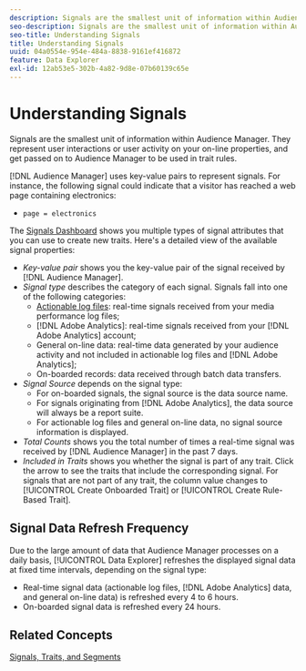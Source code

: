 ```yaml
---
description: Signals are the smallest unit of information within Audience Manager. They represent user interactions or user activity on your online properties, and get passed on to Audience Manager to be used in trait rules.
seo-description: Signals are the smallest unit of information within Audience Manager. They represent user interactions or user activity on your online properties, and get passed on to Audience Manager to be used in trait rules.
seo-title: Understanding Signals
title: Understanding Signals
uuid: 04a0554e-954e-484a-8838-9161ef416872
feature: Data Explorer
exl-id: 12ab53e5-302b-4a82-9d8e-07b60139c65e
---
```

# Understanding Signals

Signals are the smallest unit of information within Audience Manager. They represent user interactions or user activity on your on-line properties, and get passed on to Audience Manager to be used in trait rules.

[!DNL Audience Manager] uses key-value pairs to represent signals. For instance, the following signal could indicate that a visitor has reached a web page containing electronics:

* `page = electronics`

The [Signals Dashboard](../../features/data-explorer/data-explorer-signals-dashboard.md) shows you multiple types of signal attributes that you can use to create new traits. Here's a detailed view of the available signal properties:

* *Key-value pair* shows you the key-value pair of the signal received by [!DNL Audience Manager].
* *Signal type* describes the category of each signal. Signals fall into one of the following categories:
  * [Actionable log files](/help/using/integration/media-data-integration/actionable-log-files.md): real-time signals received from your media performance log files;
  * [!DNL Adobe Analytics]: real-time signals received from your [!DNL Adobe Analytics] account;
  * General on-line data: real-time data generated by your audience activity and not included in actionable log files and [!DNL Adobe Analytics];
  * On-boarded records: data received through batch data transfers.
* *Signal Source* depends on the signal type:
  * For on-boarded signals, the signal source is the data source name.
  * For signals originating from [!DNL Adobe Analytics], the data source will always be a report suite.
  * For actionable log files and general on-line data, no signal source information is displayed.
* *Total Counts* shows you the total number of times a real-time signal was received by [!DNL Audience Manager] in the past 7 days.
* *Included in Traits* shows you whether the signal is part of any trait. Click the arrow to see the traits that include the corresponding signal. For signals that are not part of any trait, the column value changes to [!UICONTROL Create Onboarded Trait] or [!UICONTROL Create Rule-Based Trait].

## Signal Data Refresh Frequency

Due to the large amount of data that Audience Manager processes on a daily basis, [!UICONTROL Data Explorer] refreshes the displayed signal data at fixed time intervals, depending on the signal type:

* Real-time signal data (actionable log files, [!DNL Adobe Analytics] data, and general on-line data) is refreshed every 4 to 6 hours.
* On-boarded signal data is refreshed every 24 hours.

## Related Concepts

[Signals, Traits, and Segments](/help/using/reference/signal-trait-segment.md)
